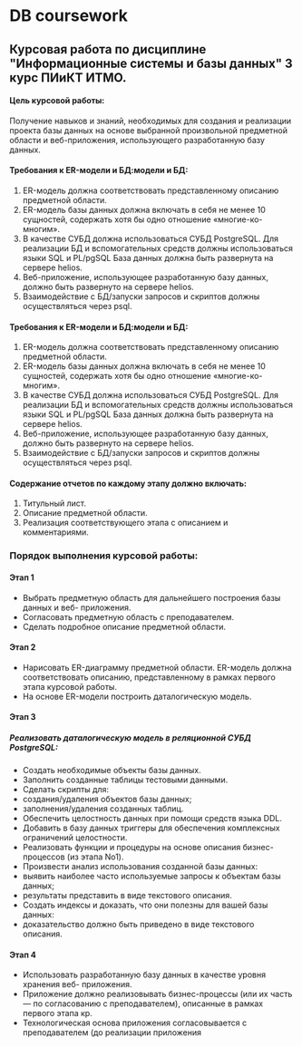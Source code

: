 # DB coursework

## Курсовая работа по дисциплине "Информационные системы и базы данных" 3 курс ПИиКТ ИТМО.

#### Цель курсовой работы:
Получение навыков и знаний, необходимых для создания и реализации проекта базы данных
на основе выбранной произвольной предметной области и веб-приложения, использующего
разработанную базу данных.

#### Требования к ER-модели и БД:модели и БД:
1. ER-модель должна соответствовать представленному описанию предметной области.
2. ER-модель базы данных должна включать в себя не менее 10 сущностей, содержать
хотя бы одно отношение «многие-ко-многим».
3. В качестве СУБД должна использоваться СУБД PostgreSQL. Для реализации БД и
вспомогательных средств должны использоваться языки SQL и PL/pgSQL База данных
должна быть развернута на сервере helios.
4. Веб-приложение, использующее разработанную базу данных, должно быть развернуто
на сервере helios.
5. Взаимодействие с БД/запуски запросов и скриптов должны осуществляться через psql.


#### Требования к ER-модели и БД:модели и БД:
1. ER-модель должна соответствовать представленному описанию предметной области.
2. ER-модель базы данных должна включать в себя не менее 10 сущностей, содержать
хотя бы одно отношение «многие-ко-многим».
3. В качестве СУБД должна использоваться СУБД PostgreSQL. Для реализации БД и
вспомогательных средств должны использоваться языки SQL и PL/pgSQL База данных
должна быть развернута на сервере helios.
4. Веб-приложение, использующее разработанную базу данных, должно быть развернуто
на сервере helios.
5. Взаимодействие с БД/запуски запросов и скриптов должны осуществляться через psql.


#### Содержание отчетов по каждому этапу должно включать:
1. Титульный лист.
2. Описание предметной области.
3. Реализация соответствующего этапа с описанием и комментариями.


### Порядок выполнения курсовой работы:
#### Этап 1
- Выбрать предметную область для дальнейшего построения базы данных и веб-
приложения.
- Согласовать предметную область с преподавателем.
- Сделать подробное описание предметной области.

#### Этап 2

- Нарисовать ER-диаграмму предметной области. ER-модель должна соответствовать
описанию, представленному в рамках первого этапа курсовой работы.
- На основе ER-модели построить даталогическую модель.


#### Этап 3

##### Реализовать даталогическую модель в реляционной СУБД PostgreSQL:
- Создать необходимые объекты базы данных.
- Заполнить созданные таблицы тестовыми данными.
- Сделать скрипты для:
- создания/удаления объектов базы данных;
- заполнения/удаления созданных таблиц.
- Обеспечить целостность данных при помощи средств языка DDL.
- Добавить в базу данных триггеры для обеспечения комплексных ограничений
целостности.
- Реализовать функции и процедуры на основе описания бизнес-процессов (из этапа
No1).
- Произвести анализ использования созданной базы данных:
- выявить наиболее часто используемые запросы к объектам базы данных;
- результаты представить в виде текстового описания.
- Создать индексы и доказать, что они полезны для вашей базы данных:
- доказательство должно быть приведено в виде текстового описания.


#### Этап 4

- Использовать разработанную базу данных в качестве уровня хранения веб-
приложения.
- Приложение должно реализовывать бизнес-процессы (или их часть — по
согласованию с преподавателем), описанные в рамках первого этапа кр.
- Технологическая основа приложения согласовывается с преподавателем (до
реализации приложения
